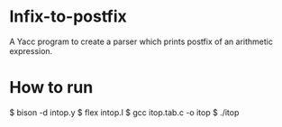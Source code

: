 # Infix-to-postfix
A Yacc program to create a parser which prints postfix of an arithmetic expression.

# How to run
$ bison -d intop.y
$ flex intop.l
$ gcc itop.tab.c -o itop
$ ./itop




